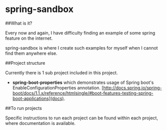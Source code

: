 # spring-sandbox

##What is it?

Every now and again, I have difficulty finding an example of some spring feature on the internet.

spring-sandbox is where I create such examples for myself when I cannot find them anywhere else.

##Project structure

Currently there is 1 sub project included in this project.

* **spring-boot-properties** which demonstrates usage of Spring boot's EnableConfigurationProperties annotation. [http://docs.spring.io/spring-boot/docs/1.1.x/reference/htmlsingle/#boot-features-testing-spring-boot-applications](docs).

##To run projects

Specific instructions to run each project can be found within each project, where documentation is available. 


